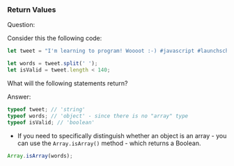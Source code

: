 
### Return Values

Question: 

Consider this the following code:

```javascript
let tweet = "I'm learning to program! Woooot :-) #javascript #launchschool";

let words = tweet.split(' ');
let isValid = tweet.length < 140;
```

What will the following statements return?


Answer:

```javascript
typeof tweet; // 'string'
typeof words; // 'object' - since there is no "array" type
typeof isValid; // 'boolean'
```

* If you need to specifically distinguish whether an object is an array - you can use the `Array.isArray()` method - which returns a Boolean.

```javascript
Array.isArray(words);
```